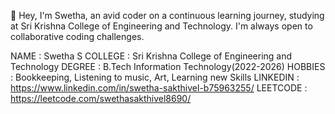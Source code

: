👋 Hey, I'm Swetha, an avid coder on a continuous learning journey, studying at Sri Krishna College of Engineering and Technology. I'm always open to collaborative coding challenges.

NAME : Swetha S
COLLEGE : Sri Krishna College of Engineering and Technology
DEGREE : B.Tech Information Technology(2022-2026)
HOBBIES : Bookkeeping, Listening to music, Art, Learning new Skills
LINKEDIN : https://www.linkedin.com/in/swetha-sakthivel-b75963255/
LEETCODE : https://leetcode.com/swethasakthivel8690/
